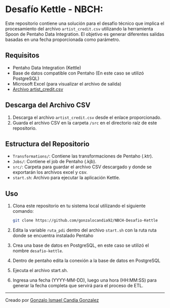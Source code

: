 # Desafío Kettle - NBCH:

Este repositorio contiene una solución para el desafío técnico que implica el procesamiento del archivo `artist_credit.csv` utilizando la herramienta Spoon de Pentaho Data Integration.
El objetivo es generar diferentes salidas basadas en una fecha proporcionada como parámetro.

## Requisitos

- Pentaho Data Integration (Kettle)
- Base de datos compatible con Pentaho (En este caso se utilizó PostgreSQL)
- Microsoft Excel (para visualizar el archivo de salida)
- [Archivo artist_credit.csv](https://drive.google.com/file/d/1fyqIMS4kS0e7nRucGHDZF0zOCXToj0Jq/view?usp=drive_link)

## Descarga del Archivo CSV

1. Descarga el archivo `artist_credit.csv` desde el enlace proporcionado.
2. Guarda el archivo CSV en la carpeta `/src` en el directorio raíz de este repositorio.

## Estructura del Repositorio

- `Transformations/`: Contiene las transformaciones de Pentaho (.ktr).
- `Jobs/`: Contiene el job de Pentaho (.kjb).
- `src/`: Carpeta para guardar el archivo CSV descargado y donde se exportarán los archivos excel y csv.
- `start.sh`: Archivo para ejecutar la aplicación Kettle.

## Uso

1. Clona este repositorio en tu sistema local utilizando el siguiente comando:

   ```sh
   git clone https://github.com/gonzalocandia92/NBCH-Desafio-Kettle
2. Edita la variable `ruta_pdi` dentro del archivo `start.sh` con la ruta ruta donde se encuentra instalado Pentaho

3. Crea una base de datos en PostgreSQL, en este caso se utilizó el nombre `desafio-kettle`.

4. Dentro de pentaho edita la conexión a la base de datos en PostgreSQL

5. Ejecuta el archivo start.sh.

6. Ingresa una fecha (YYYY-MM-DD), luego una hora (HH:MM:SS) para generar la fecha completa que servirá para el proceso de ETL.



---
Creado por [Gonzalo Ismael Candia Gonzalez](https://github.com/gonzalocandia92)

